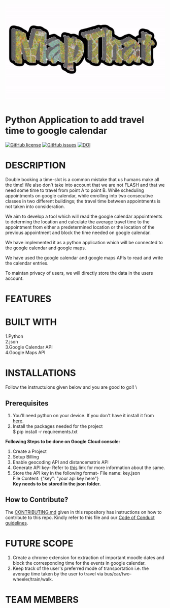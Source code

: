 <h1 align="center">
  <img src="https://github.com/SEProjGrp5/MapThat/blob/main/Images/MAPTHAT.gif.gif" width=800px height=300px>
</h1>

# Python Application to add travel time to google calendar

[![GitHub license](https://img.shields.io/github/license/SEProjGrp5/MapThat)](https://github.com/SEProjGrp5/MapThat/blob/main/LICENSE)
[![GitHub issues](https://img.shields.io/github/issues/SEProjGrp5/MapThat)](https://github.com/SEProjGrp5/MapThat/issues)
[![DOI](https://zenodo.org/badge/408263207.svg)](https://zenodo.org/badge/latestdoi/408263207)

# DESCRIPTION

Double booking a time-slot is a common mistake that us humans make all the time! We also don't take into account that we are not FLASH and that we need some time to travel from point A to point B. While scheduling appointments on google calendar, while enrolling into two consecutive classes in two different buildings; the travel time between appointments is not taken into consideration.

We aim to develop a tool which will read the google calendar appointments to determing the location and calculate the average travel time to the appointment from either a predetermined location or the location of the previous appointment and block the time needed on google calendar.

We have implemented it as a python application which will be connected to the google calendar and google maps. 

We have used the google calendar and google maps APIs to read and write the calendar entries.

To maintan privacy of users, we will directly store the data in the users account.

# FEATURES


# BUILT WITH
1.Python \
2.json \
3.Google Calendar API \
4.Google Maps API

# INSTALLATIONS
Follow the instructuions given below and you are good to go!! \
## Prerequisites
1. You'll need python on your device. If you don't have it install it from [here](https://www.python.org/downloads/).
2. Install the packages needed for the project \
    $ pip install -r requirements.txt
    


**Following Steps to be done on Google Cloud console:**
1. Create a Project 
2. Setup Billing 
3. Enable geocoding API and distancematrix API
4. Generate API key-
    Refer to [this](https://developers.google.com/maps/documentation/geocoding/get-api-key) link for more information about the same.
6. Store the API key in the following format-
    File name: key.json \
    File Content: {"key": "your api key here"} \
    **Key needs to be stored in the json folder.**


## How to Contribute?
The [CONTRIBUTING.md](https://github.com/SEProjGrp5/MapThat/blob/main/CONTRIBUTING.md) given in this repository has instructions on how to contribute to this repo. Kindly refer to this file and our [Code of Conduct guidelines](https://github.com/SEProjGrp5/MapThat/blob/main/CODE_OF_CONDUCT.md).

# FUTURE SCOPE
1. Create a chrome extension for extraction of important moodle dates and block the corresponding time for the events in google calendar.
2. Keep track of the user's preferred mode of transportation i.e. the average time taken by the user to travel via bus/car/two-wheeler/train/walk.

# TEAM MEMBERS








